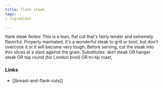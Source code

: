```yaml
---
title: flank steak
tags:
- ingredient

---
```

flank steak Notes: This is a lean, flat cut that's fairly tender and extremely flavorful. Properly marinated, it's a wonderful steak to grill or broil, but don't overcook it or it will become very tough. Before serving, cut the steak into thin slices at a slant against the grain. Substitutes: skirt steak OR hanger steak OR top round (for London broil) OR tri-tip roast,

### Links

* [[breast-and-flank-cuts]]
